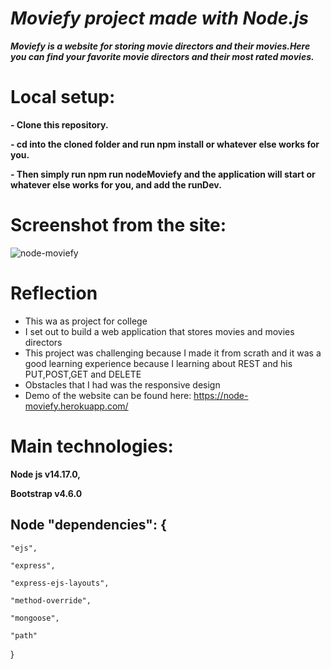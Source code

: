 # *Moviefy project made with Node.js*

***Moviefy is a website for storing movie directors and their movies.Here you can find your favorite movie directors and their most rated movies.*** 

# Local setup:

**- Clone this repository.**

**- cd into the cloned folder and run npm install or whatever else works for you.**

**- Then simply run npm run nodeMoviefy and the application will start or whatever else works for you, and add the runDev.**

# Screenshot from the site:

![node-moviefy](node-moviefy.gif)

# Reflection

  - This wa as project for college
  - I set out to build a web application that stores movies and movies directors
  - This project was challenging because I made it from scrath and it was a good learning experience because I learning about REST and his PUT,POST,GET and DELETE
  - Obstacles that I had was the responsive design
  - Demo of the website can be found here: https://node-moviefy.herokuapp.com/

# Main technologies:

**Node js v14.17.0,**

**Bootstrap v4.6.0**

## Node "dependencies": {

    "ejs",
	
    "express",
	
    "express-ejs-layouts",
	
    "method-override",
	
    "mongoose",
	
    "path"
}
